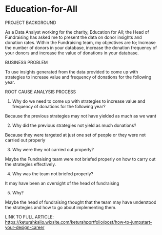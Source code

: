 # Education-for-All
  PROJECT BACKGROUND

  As a Data Analyst working for the charity, Education for All; the Head of Fundraising has asked me to present the data on donor insights and donation rates. Within     the Fundraising team, my objectives are to; Increase the number of donors in your database, increase the donation frequency of your donors and increase the value of   donations in your database.
  
  BUSINESS PROBLEM
  
  To use insights generated from the data provided to come up with strategies to increase value and frequency of donations for the following year.
  
ROOT CAUSE ANALYSIS PROCESS

1. Why do we need to come up with strategies to increase value and frequency of donations for the following year?

Because the previous strategies may not have yielded as much as we want


2. Why did the previous strategies not yield as much donations?

Because they were targeted at just one set of people or they were not carried out properly


3. Why were they not carried out properly?

Maybe the Fundraising team were not briefed properly on how to carry out the strategies effectively.


4. Why was the team not briefed properly?

It may have been an oversight of the head of fundraising



5. Why?

Maybe the head of fundraising thought that the team may have understood the strategies and how to go about implementing them.

LINK TO FULL ARTICLE: https://keturahkalio.wixsite.com/keturahportfolio/post/how-to-jumpstart-your-design-career 

